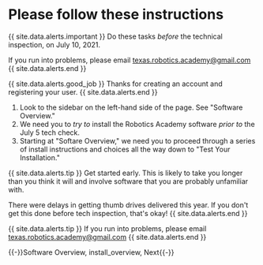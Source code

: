 # Please follow these instructions

{{ site.data.alerts.important }}
Do these tasks *before* the technical inspection, on July 10, 2021.

If you run into problems, please email texas.robotics.academy@gmail.com
{{ site.data.alerts.end }}

{{ site.data.alerts.good_job }}
Thanks for creating an account and registering your user.
{{ site.data.alerts.end }}

1. Look to the sidebar on the left-hand side of the page. See "Software Overview."
2. We need you to *try to* install the Robotics Academy software *prior to* the July 5 tech check.
3. Starting at "Softare Overview," we need you to proceed through a series of install instructions and choices all the way down to "Test Your Installation."

{{ site.data.alerts.tip }}
Get started early. This is likely to take you longer than you think it will and involve software that you are probably unfamiliar with.

There were delays in getting thumb drives delivered this year. If you don't get this done before tech inspection, that's okay!
{{ site.data.alerts.end }}

{{ site.data.alerts.tip }}
If you run into problems, please email texas.robotics.academy@gmail.com
{{ site.data.alerts.end }}


{{-}}Software Overview, install_overview, Next{{-}}

